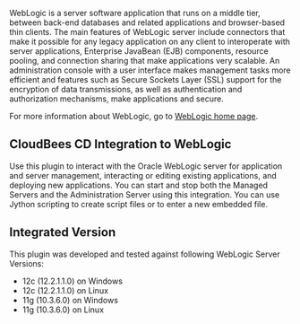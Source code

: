 WebLogic is a server software application that runs on a
middle tier, between back-end databases and related
applications and browser-based thin clients. The main
features of WebLogic server include connectors that make it
possible for any legacy application on any client to
interoperate with server applications, Enterprise JavaBean
(EJB) components, resource pooling, and connection sharing
that make applications very scalable. An administration
console with a user interface makes management tasks more
efficient and features such as Secure Sockets Layer (SSL)
support for the encryption of data transmissions, as well
as authentication and authorization mechanisms, make
applications and secure.

For more information about WebLogic, go to <a href="http://www.oracle.com/technetwork/middleware/weblogic/overview/index.html" target="_blank">WebLogic home page</a>.

## CloudBees CD Integration to WebLogic

Use this plugin to interact with the Oracle WebLogic server for application
and server management, interacting or editing existing applications, and deploying new applications.
You can start and stop both the Managed Servers and the Administration Server
using this integration. You can use Jython scripting to create script files
or to enter a new embedded file.

## Integrated Version

This plugin was developed and tested against following WebLogic Server Versions:
 - 12c (12.2.1.1.0) on Windows
 - 12c (12.2.1.1.0) on Linux
 - 11g (10.3.6.0) on Windows
 - 11g (10.3.6.0) on Linux
